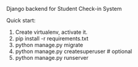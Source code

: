 Django backend for Student Check-in System

Quick start:
1. Create virtualenv, activate it.
2. pip install -r requirements.txt
3. python manage.py migrate
4. python manage.py createsuperuser  # optional
5. python manage.py runserver
